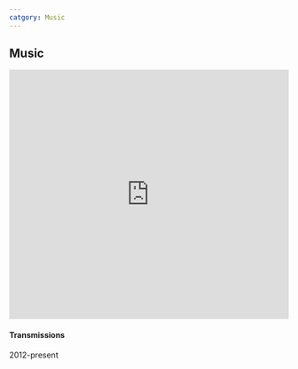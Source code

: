 ```yaml
---
catgory: Music
---
```


## Music

<div class="row">
  <div class="col-xs-12 col-sm-8">
    <iframe width="100%" height="450" scrolling="no" frameborder="no" src="https://w.soundcloud.com/player/?url=https%3A//api.soundcloud.com/playlists/111555605&amp;auto_play=false&amp;hide_related=false&amp;show_comments=true&amp;show_user=true&amp;show_reposts=false&amp;visual=true"></iframe>
  </div>
  <figcaption class="col-sm-4">
    <h4>Transmissions</h4>
    <p>2012-present</p>
  </figcaption>
</div>